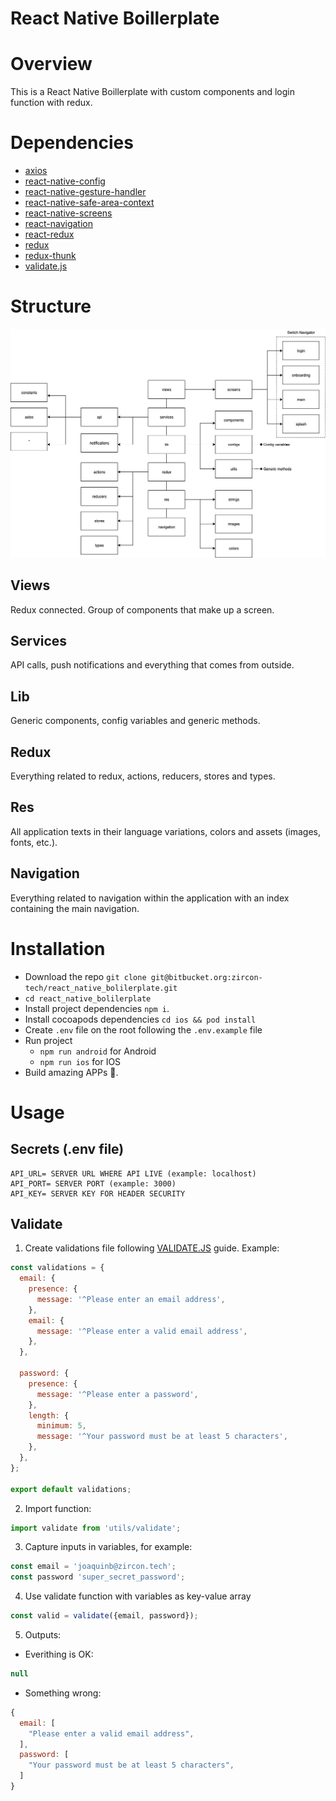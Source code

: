React Native Boillerplate
====================================

# Overview

This is a React Native Boillerplate with custom components and login function with redux.

# Dependencies

* [axios](https://github.com/axios/axios)
* [react-native-config](https://github.com/luggit/react-native-config)
* [react-native-gesture-handler](https://github.com/software-mansion/react-native-gesture-handler)
* [react-native-safe-area-context](https://github.com/th3rdwave/react-native-safe-area-context)
* [react-native-screens](https://github.com/kmagiera/react-native-screens)
* [react-navigation](https://github.com/react-navigation/react-navigation)
* [react-redux](https://github.com/reduxjs/react-redux)
* [redux](https://github.com/reduxjs/redux)
* [redux-thunk](https://github.com/reduxjs/redux-thunk)
* [validate.js](https://github.com/rickharrison/validate.js)

# Structure

![Structure](/structure.jpg)

## Views
Redux connected. Group of components that make up a screen.

## Services
API calls, push notifications and everything that comes from outside.

## Lib
Generic components, config variables and generic methods.

## Redux
Everything related to redux, actions, reducers, stores and types.

## Res
All application texts in their language variations, colors and assets (images, fonts, etc.).

## Navigation
Everything related to navigation within the application with an index containing the main navigation.

# Installation

* Download the repo `git clone git@bitbucket.org:zircon-tech/react_native_bolilerplate.git`
* `cd react_native_bolilerplate`
* Install project dependencies `npm i`.
* Install cocoapods dependencies `cd ios && pod install`
* Create `.env` file on the root following the `.env.example` file
* Run project
  * `npm run android` for Android 
  * `npm run ios` for IOS 
* Build amazing APPs 🚀.

# Usage 

## Secrets (.env file)
```
API_URL= SERVER URL WHERE API LIVE (example: localhost)
API_PORT= SERVER PORT (example: 3000)
API_KEY= SERVER KEY FOR HEADER SECURITY
```

## Validate

1. Create validations file following [VALIDATE.JS](https://validatejs.org/) guide.
Example:
```javascript
const validations = {
  email: {
    presence: {
      message: '^Please enter an email address',
    },
    email: {
      message: '^Please enter a valid email address',
    },
  },

  password: {
    presence: {
      message: '^Please enter a password',
    },
    length: {
      minimum: 5,
      message: '^Your password must be at least 5 characters',
    },
  },
};

export default validations;
```

2. Import function:
```javascript
import validate from 'utils/validate';
```
3. Capture inputs in variables, for example: 
```javascript
const email = 'joaquinb@zircon.tech';
const password 'super_secret_password';
```
4. Use validate function with variables as key-value array
```javascript
const valid = validate({email, password});
```
5. Outputs:
  - Everithing is OK: 
  ```javascript
  null
  ```
  - Something wrong: 
  ```javascript
  {
    email: [
      "Please enter a valid email address",
    ],
    password: [
      "Your password must be at least 5 characters",
    ]
  }
  ```